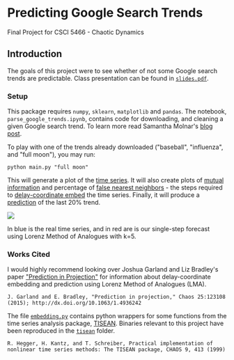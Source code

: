 # Predicting Google Search Trends

Final Project for CSCI 5466 - Chaotic Dynamics

## Introduction

The goals of this project were to see whether of not some Google search trends are predictable. Class presentation can be found in [`slides.pdf`](https://github.com/allisonmorgan/google_trends/blob/master/slides.pdf).

### Setup

This package requires `numpy`, `sklearn`, `matplotlib` and `pandas`. The notebook, `parse_google_trends.ipynb`, contains code for downloading, and cleaning a given Google search trend. To learn more read Samantha Molnar's [blog post](http://samanthamolnar.me/personal/2017/05/02/hacking-google-trends.html).

To play with one of the trends already downloaded ("baseball", "influenza", and "full moon"), you may run:

```{bash}
python main.py "full moon"
``` 

This will generate a plot of the [time series](https://github.com/allisonmorgan/google_trends/blob/master/data/fullmoon_hourly.csv.trend.png). It will also create plots of [mutual information](https://github.com/allisonmorgan/google_trends/blob/master/data/fullmoon_hourly.csv.mi.png) and percentage of [false nearest neighbors](https://github.com/allisonmorgan/google_trends/blob/master/data/fullmoon_hourly.csv.fnn.png) - the steps required to [delay-coordinate embed](https://github.com/allisonmorgan/google_trends/blob/master/data/fullmoon_hourly.csv.embed.png) the time series. Finally, it will produce a [prediction](https://github.com/allisonmorgan/google_trends/blob/master/data/fullmoon_hourly.csv_prediction.png) of the last 20% trend.

<img src="https://github.com/allisonmorgan/google_trends/blob/master/data/fullmoon_hourly.csv_prediction.png?raw=true"/>

In blue is the real time series, and in red are is our single-step forecast using Lorenz Method of Analogues with k=5.

### Works Cited

I would highly recommend looking over Joshua Garland and Liz Bradley's paper ["Prediction in Projection"](https://arxiv.org/abs/1503.01678) for information about delay-coordinate embedding and prediction using Lorenz Method of Analogues (LMA).

```
J. Garland and E. Bradley, "Prediction in projection," Chaos 25:123108 (2015); http://dx.doi.org/10.1063/1.4936242
```

The file [`embedding.py`](https://github.com/allisonmorgan/google_trends/blob/master/embedding.py) contains python wrappers for some functions from the time series analysis package, [TISEAN](https://www.mpipks-dresden.mpg.de/~tisean/Tisean_3.0.1/index.html). Binaries relevant to this project have been reproduced in the [`tisean`](https://github.com/allisonmorgan/google_trends/tree/master/tisean) folder.

```
R. Hegger, H. Kantz, and T. Schreiber, Practical implementation of nonlinear time series methods: The TISEAN package, CHAOS 9, 413 (1999)
```
